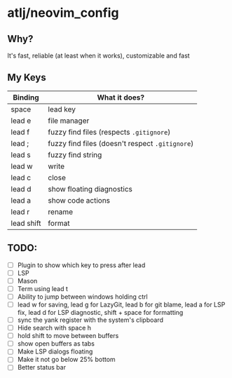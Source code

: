 # atlj/neovim_config

## Why?

It's fast, reliable (at least when it works), customizable and fast

## My Keys

| Binding | What it does? |
| --- | --- |
| space | lead key |
| lead e | file manager |
| lead f | fuzzy find files (respects `.gitignore`) |
| lead ; | fuzzy find files (doesn't respect `.gitignore`)|
| lead s | fuzzy find string |
| lead w | write |
| lead c | close |
| lead d | show floating diagnostics |
| lead a | show code actions |
| lead r | rename |
| lead shift | format |

## TODO:

- [ ] Plugin to show which key to press after lead
- [ ] LSP
- [ ] Mason
- [ ] Term using lead t
- [ ] Ability to jump between windows holding ctrl
- [ ] lead w for saving, lead g for LazyGit, lead b for git blame, lead a for LSP fix, lead d for LSP diagnostic, shift + space for formatting
- [ ] sync the yank register with the system's clipboard
- [ ] Hide search with space h
- [ ] hold shift to move between buffers
- [ ] show open buffers as tabs
- [ ] Make LSP dialogs floating
- [ ] Make it not go below 25% bottom
- [ ] Better status bar
